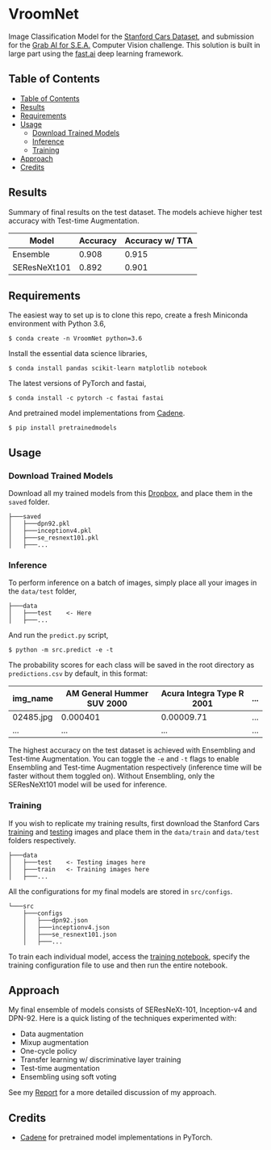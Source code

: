 # VroomNet

Image Classification Model for the [Stanford Cars Dataset](https://ai.stanford.edu/~jkrause/cars/car_dataset.html), and submission for the [Grab AI for S.E.A.](https://www.aiforsea.com/computer-vision) Computer Vision challenge. This solution is built in large part using the [fast.ai](https://docs.fast.ai/index.html) deep learning framework.

## Table of Contents

<!-- TOC -->

- [Table of Contents](#table-of-contents)
- [Results](#results)
- [Requirements](#requirements)
- [Usage](#usage)
    - [Download Trained Models](#download-trained-models)
    - [Inference](#inference)
    - [Training](#training)
- [Approach](#approach)
- [Credits](#credits)

<!-- /TOC -->
## Results
Summary of final results on the test dataset. The models achieve higher test accuracy with Test-time Augmentation.

| Model        | Accuracy | Accuracy w/ TTA |
|--------------|----------|-----------------|
| Ensemble     | 0.908    | 0.915           |
| SEResNeXt101 | 0.892    | 0.901           |

## Requirements
The easiest way to set up is to clone this repo, create a fresh Miniconda environment with Python 3.6,

```
$ conda create -n VroomNet python=3.6
```

Install the essential data science libraries,

```
$ conda install pandas scikit-learn matplotlib notebook
```

The latest versions of PyTorch and fastai,

```
$ conda install -c pytorch -c fastai fastai
```

And pretrained model implementations from [Cadene](https://github.com/Cadene/pretrained-models.pytorch). 

```
$ pip install pretrainedmodels
```

## Usage

### Download Trained Models
Download all my trained models from this [Dropbox](https://www.dropbox.com/sh/xtvbx7vj8ru9401/AAALEcsMZBDhhQpzYH6aQf0wa?dl=0), and place them in the `saved` folder.

```
├───saved
│   ├───dpn92.pkl
│   ├───inceptionv4.pkl
│   ├───se_resnext101.pkl
│   ├───...
```

### Inference
To perform inference on a batch of images, simply place all your images in the `data/test` folder,

```
├───data
│   ├───test    <- Here
│   ├───...
```

And run the `predict.py` script,

```
$ python -m src.predict -e -t
```

The probability scores for each class  will be saved in the root directory as `predictions.csv` by default, in this format:

| img_name  | AM General Hummer SUV 2000 | Acura Integra Type R 2001 | ... |
|-----------|----------------------------|---------------------------|-----|
| 02485.jpg | 0.000401                   | 0.00009.71                | ... |
| ...       | ...                        | ...                       | ... |

The highest accuracy on the test dataset is achieved with Ensembling and Test-time Augmentation. You can toggle the `-e` and `-t` flags to enable Ensembling and Test-time Augmentation respectively (inference time will be faster without them toggled on). Without Ensembling, only the SEResNeXt101 model will be used for inference.

### Training
If you wish to replicate my training results, first download the Stanford Cars [training](http://imagenet.stanford.edu/internal/car196/cars_train.tgz) and [testing](http://imagenet.stanford.edu/internal/car196/cars_test.tgz) images and place them in the `data/train` and `data/test` folders respectively.

```
├───data
│   ├───test    <- Testing images here 
│   ├───train   <- Training images here 
│   ├───...
```

All the configurations for my final models are stored in `src/configs`. 

```
└───src
    ├───configs
    │   ├───dpn92.json
    │   ├───inceptionv4.json
    │   ├───se_resnext101.json
    │   ├───...
```

To train each individual model, access the [training notebook](notebooks/train_expt.ipynb), specify the training configuration file to use and then run the entire notebook. 

## Approach
My final ensemble of models consists of SEResNeXt-101, Inception-v4 and DPN-92. Here is a quick listing of the techniques experimented with:
- Data augmentation
- Mixup augmentation
- One-cycle policy
- Transfer learning w/ discriminative layer training
- Test-time augmentation
- Ensembling using soft voting

See my [Report](report.md) for a more detailed discussion of my approach. 
    
## Credits
- [Cadene](https://github.com/Cadene/pretrained-models.pytorch) for pretrained model implementations in PyTorch.
